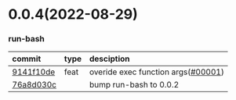 <a name="0.0.4"></a>
# 0.0.4(2022-08-29)
### run-bash
commit|type|desciption
:----|:----|:----
[9141f10de](https://github.com/ymc-github/js-mono-repo/commit/e9141f10dea8ed41181f3e51ee0cd278821f31a6)|feat|overide exec function args([#00001](https://github.com/ymc-github/js-mono-repo/pull/00001))
[76a8d030c](https://github.com/ymc-github/js-mono-repo/commit/b76a8d030cacb22ca6f07e4e813cc3ecfb68c08c)||bump run-bash to 0.0.2

